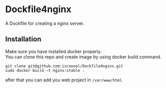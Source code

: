 Dockfile4nginx
===========================
A Dockfile for creating a nginx server.

Installation
--------------------------
Make sure you have installed docker properly.<br>
You can clone this repo and create image by using docker build command.
```
git clone git@github.com:iscooool/Dockfile4nginx.git
sudo docker build –t nginx:stable .
```

after that you can add you web project in `/var/www/html`.
